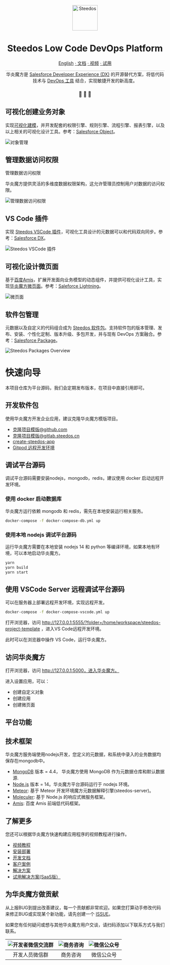 <p align="center">
  <a href="https://www.steedos.cn/">
    <img alt="Steedos" src="https://steedos.github.io/assets/logo.png" width="80" />
  </a>
</p>
<h1 align="center">
  Steedos Low Code DevOps Platform
</h1>

<p align="center">
<a href="./README_en.md">English</a>
<a href="https://www.steedos.cn/docs/"> · 文档</a>
<a href="https://www.steedos.cn/videos/"> · 视频</a>
<a href="https://demo.steedos.cn"> · 试用</a>
</p>


<p align="center" style="border-top: solid 1px #cccccc">
  华炎魔方是 <a href="https://developer.salesforce.com/developer-centers/developer-experience" target="_blank">Salesforce Developer Experience (DX)</a> 的开源替代方案，将低代码技术与 <a href="https://www.steedos.cn/docs/deploy/devops"> DevOps 工具</a> 结合，实现敏捷开发的新高度。 
</p>

<h3 align="center">
 🤖 🎨 🚀
</h3>

## 可视化创建业务对象

实现[可视化建模](https://www.steedos.cn/docs/admin/object)，并开发配套的权限引擎、规则引擎、流程引擎、报表引擎，以及以上相关的可视化设计工具。参考：[Salesforce Object](https://developer.salesforce.com/docs/atlas.en-us.object_reference.meta/object_reference/sforce_api_objects_concepts.htm)。

![对象管理](https://console.steedos.cn/api/files/images/64216644671028003e75f90e)

## 管理数据访问权限

管理数据访问权限

华炎魔方提供灵活的多维度数据权限架构，这允许管理员控制用户对数据的访问权限。

![管理数据访问权限](https://console.steedos.cn/api/files/images/hiRT2YQZYjKPvqL6o)

## VS Code 插件

实现 [Steedos VSCode 插件](https://www.steedos.cn/docs/developer/sync-metadata)，可视化工具设计的元数据可以和代码双向同步。参考：[Salesforce DX](https://developer.salesforce.com/developer-centers/developer-experience)。

![Steedos VSCode 插件](https://console.steedos.cn/api/files/images/6421667e671028003e75f90f)

## 可视化设计微页面

基于[百度Amis](https://aisuda.bce.baidu.com/amis/zh-CN/components)，扩展开发面向业务模型的动态组件，并提供可视化设计工具，实现[华炎魔方微页面](https://www.steedos.cn/docs/amis/start)。参考：[Saleforce Lightning](https://developer.salesforce.com/docs/component-library/documentation/en/lwc)。

![微页面](https://console.steedos.cn/api/files/images/642166bd671028003e75f910)

## 软件包管理

元数据以及自定义的代码组合成为 [Steedos 软件包](https://www.steedos.cn/docs/developer/package)。支持软件包的版本管理、发布、安装、个性化定制、版本升级、多包开发，并与现有 DevOps 方案融合。参考：[Salesforce Package](https://developer.salesforce.com/docs/atlas.en-us.sfdx_dev.meta/sfdx_dev/sfdx_dev_unlocked_pkg_whats_a_package.htm)。

![Steedos Packages Overview](./docs/diagrams/Steedos%20Metadata.drawio.svg)

# 快速向导

本项目仓库为平台源码，我们会定期发布版本，在项目中直接引用即可。

## 开发软件包

使用华炎魔方开发企业应用，建议克隆华炎魔方模版项目。

- [克隆项目模版@github.com](github.com/steedos/steedos-project-template)
- [克隆项目模版@gitlab.steedos.cn](gitlab.steedos.cn/steedos/steedos-project-template)
- [create-steedos-app]( ./create-steedos-app)
- [Gitpod 远程开发环境](./devops.mdx)

## 调试平台源码

调试平台源码需要安装nodejs，mongodb，redis，建议使用 docker 启动远程开发环境。

### 使用 docker 启动数据库

华炎魔方运行依赖 mongodb 和 redis，需先在本地安装运行相关服务。

```bash
docker-compose -f docker-compose-db.yml up
```

### 使用本地 nodejs 调试平台源码

运行华炎魔方需要在本地安装 nodejs 14 和 python 等编译环境，如果本地有环境，可以本地启动华炎魔方。

```bash
yarn
yarn build
yarn start
```

## 使用 VSCode Server 远程调试平台源码

可以在服务器上部署远程开发环境，实现远程开发。

```bash
docker-compose -f docker-compose-vscode.yml up
```

打开浏览器，访问 http://127.0.0.1:5555/?folder=/home/workspace/steedos-project-template ，进入VS Code远程开发环境。

此时可以在浏览器中操作 VS Code，运行华炎魔方。

## 访问华炎魔方

打开浏览器，访问 http://127.0.0.1:5000，进入华炎魔方。

进入设置应用，可以：
- 创建自定义对象
- 创建应用
- 创建微页面

## 平台功能

## 技术框架

华炎魔方服务端使用nodejs开发，您定义的元数据，和系统中录入的业务数据均保存在mongodb中。

- [MongoDB](https://www.mongodb.com/try/download/) 版本 = 4.4， 华炎魔方使用 MongoDB 作为元数据仓库和默认数据源.
- [Node.js](https://nodejs.org/en/download/) 版本 = 14。华炎魔方平台源码运行于 nodejs 环境。
- [Meteor](https://www.meteor.com): 基于 Meteor 开发环境魔方元数据解释引擎(steedos-server)。
- [Moleculer](https://moleculer.services/zh/): 基于 Node.js 的响应式微服务框架。
- [Amis](https://aisuda.bce.baidu.com/amis/zh-CN/components): 百度 Amis 前端低代码框架。

## 了解更多

您还可以根据华炎魔方快速构建应用程序的视频教程进行操作。

- [视频教程](https://www.steedos.cn/videos/)
- [安装部署](https://www.steedos.cn/docs/deploy/getting-started)
- [开发文档](https://www.steedos.cn/docs/developer/)
- [客户案例](https://www.steedos.cn/customer-success-stories/)
- [解决方案](https://www.steedos.cn/collections/steedos-packages)
- [试用解决方案(SaaS版）](https://demo.steedos.cn/)

## 为华炎魔方做贡献

从上报BUG到提出改善建议，每一个贡献都非常欢迎。如果您打算动手修改代码来修正BUG或实现某个新功能，请先创建一个 [ISSUE](https://github.com/steedos/steedos-platform/issues)。


如果您有任何疑问或想与其他华炎魔方用户交谈，请扫码添加以下联系方式与我们联系。

| ![开发者微信交流群](https://steedos.github.io/assets/github/platform/cn/QR_wechat_developers.jpg) | ![商务咨询](https://steedos.github.io/assets/github/platform/cn/business_consulting.jpg)        | ![微信公众号](https://steedos.github.io/assets/github/platform/cn/public_number.jpg)|
| :-----: | :-----: | :-----: |
| 开发人员微信群  | 商务咨询  | 微信公众号 |



